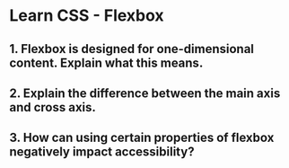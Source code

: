 # Learn CSS - Flexbox

## 1. Flexbox is designed for one-dimensional content. Explain what this means.


## 2. Explain the difference between the main axis and cross axis.

## 3. How can using certain properties of flexbox negatively impact accessibility?
